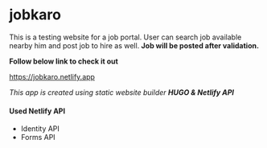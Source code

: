 # jobkaro

This is a testing website for a job portal. User can search job available nearby him and post job to hire as well.
**Job will be posted after validation.**

**Follow below link to check it out**

https://jobkaro.netlify.app


_This app is created using static website builder **HUGO & Netlify API**_

#### Used Netlify API
- Identity API
- Forms API